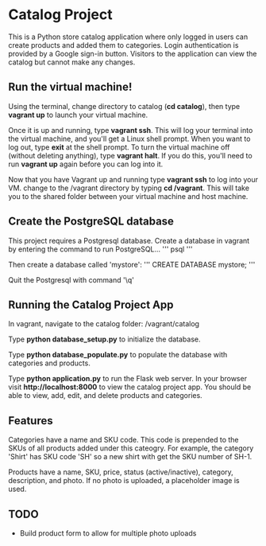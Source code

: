# Catalog Project
This is a Python store catalog application where only logged in users can create products and added them to categories. Login authentication is provided by a Google sign-in button. Visitors to the application can view the catalog but cannot make any changes.

## Run the virtual machine!
Using the terminal, change directory to catalog (**cd catalog**), then type **vagrant up** to launch your virtual machine.

Once it is up and running, type **vagrant ssh**. This will log your terminal into the virtual machine, and you'll get a Linux shell prompt. When you want to log out, type **exit** at the shell prompt.  To turn the virtual machine off (without deleting anything), type **vagrant halt**. If you do this, you'll need to run **vagrant up** again before you can log into it.


Now that you have Vagrant up and running type **vagrant ssh** to log into your VM.  change to the /vagrant directory by typing **cd /vagrant**. This will take you to the shared folder between your virtual machine and host machine.


## Create the PostgreSQL database
This project requires a Postgresql database. Create a database in vagrant by entering the command to run PostgreSQL...
'''
psql
'''

Then create a database called 'mystore':
'''
CREATE DATABASE mystore;
'''

Quit the Postgresql with command '\q'


## Running the Catalog Project App
In vagrant, navigate to the catalog folder: /vagrant/catalog

Type **python database_setup.py** to initialize the database.

Type **python database_populate.py** to populate the database with categories and products.

Type **python application.py** to run the Flask web server. In your browser visit **http://localhost:8000** to view the catalog project app.  You should be able to view, add, edit, and delete products and categories.


## Features
Categories have a name and SKU code. This code is prepended to the SKUs of all products added under this cateogry. For example, the category 'Shirt' has SKU code 'SH' so a new shirt with get the SKU number of SH-1.

Products have a name, SKU, price, status (active/inactive), category, description, and photo. If no photo is uploaded, a placeholder image is used.


## TODO
- Build product form to allow for multiple photo uploads


